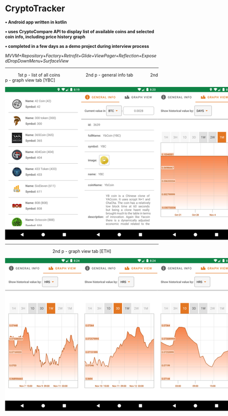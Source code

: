 # CryptoTracker
<p><b>• Android app written in kotlin</b></p>
<p><b>• uses CryptoCompare API to display list of available coins and selected coin info, including price history graph</b></p>
<p><b>• completed in a few days as a demo project during interview process</b></p>
<p><i>MVVM+Repository+Factory+Retrofit+Glide+ViewPager+Reflection+ExposedDropDownMenu+SurfaceView</i></p>

<hr/>


&emsp;&emsp;&emsp;1st p - list of all coins&emsp;&emsp;&emsp;&emsp;&emsp;&emsp;2nd p - general info tab&emsp;&emsp;&emsp;&emsp;2nd p - graph view tab [YBC]
<div style="display: flex; justify-content: space-between;">
  <img src="/Screenshots/1.png?raw=true" width="250">
  <img src="/Screenshots/2.png?raw=true" width="250">
  <img src="/Screenshots/3.png?raw=true" width="250">
</div>



<hr />

<p align="center">
2nd p - graph view tab [ETH]
</p>

<div style="display: flex; justify-content: space-between;">
  <img src="/Screenshots/4.png?raw=true" width="250">
  <img src="/Screenshots/5.png?raw=true" width="250">
  <img src="/Screenshots/6.png?raw=true" width="250">
</div>
